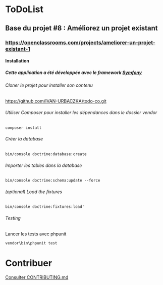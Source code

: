 # ToDoList

## Base du projet #8 : Améliorez un projet existant

### https://openclassrooms.com/projects/ameliorer-un-projet-existant-1

#### Installation

##### Cette application a été développée avec le framework [Symfony](https://symfony.com/)

###### Cloner le projet pour installer son contenu
https://github.com/IVAN-URBACZKA/todo-co.git

###### Utiliser Composer pour installer les dépendances dans le dossier vendor
```
composer install
```


###### Créer la database
```
bin/console doctrine:database:create
```


###### Importer les tables dans la database
```
bin/console doctrine:schema:update --force
```


###### (optional) Load the fixtures
```
bin/console doctrine:fixtures:load'
```


###### Testing
Lancer les tests avec phpunit
```
vendor\bin\phpunit test
```

# Contribuer
[Consulter CONTRIBUTING.md](https://github.com/IVAN-URBACZKA/todo-co/blob/master/CONTRIBUTING.md)
